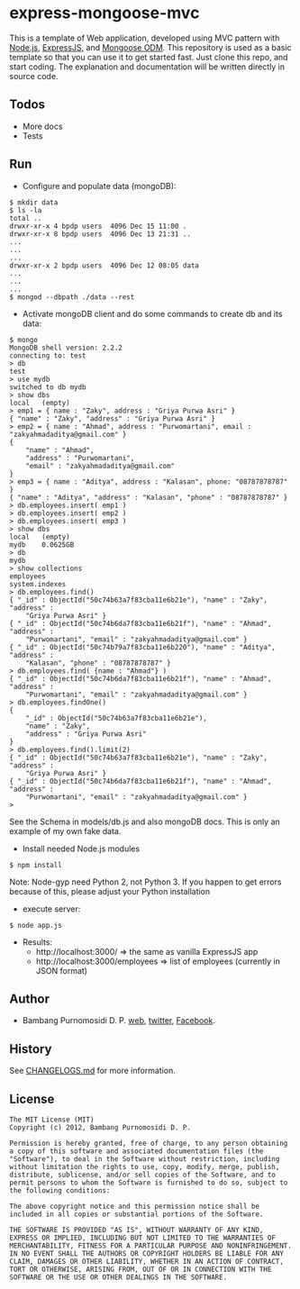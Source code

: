 express-mongoose-mvc
====================

This is a template of Web application, developed using MVC pattern with [Node.js](http://nodejs.org), [ExpressJS](http://expressjs.com), and [Mongoose ODM](http://mongoosejs.com). This repository is used as a basic template so that you can use it to get started fast. Just clone this repo, and start coding. The explanation and documentation will be written directly in source code. 

Todos
-----
* More docs 
* Tests

Run
---

* Configure and populate data (mongoDB):

~~~
$ mkdir data
$ ls -la
total ..
drwxr-xr-x 4 bpdp users  4096 Dec 15 11:00 .
drwxr-xr-x 8 bpdp users  4096 Dec 13 21:31 ..
...
...
...
drwxr-xr-x 2 bpdp users  4096 Dec 12 08:05 data
...
...
...
$ mongod --dbpath ./data --rest
~~~

* Activate mongoDB client and do some commands to create db and its data:

~~~
$ mongo
MongoDB shell version: 2.2.2
connecting to: test
> db
test
> use mydb
switched to db mydb
> show dbs
local	(empty)
> emp1 = { name : "Zaky", address : "Griya Purwa Asri" }
{ "name" : "Zaky", "address" : "Griya Purwa Asri" }
> emp2 = { name : "Ahmad", address : "Purwomartani", email : "zakyahmadaditya@gmail.com" }
{
	"name" : "Ahmad",
	"address" : "Purwomartani",
	"email" : "zakyahmadaditya@gmail.com"
}
> emp3 = { name : "Aditya", address : "Kalasan", phone: "08787878787" }
{ "name" : "Aditya", "address" : "Kalasan", "phone" : "08787878787" }
> db.employees.insert( emp1 )
> db.employees.insert( emp2 )
> db.employees.insert( emp3 )
> show dbs
local	(empty)
mydb	0.0625GB
> db
mydb
> show collections
employees
system.indexes
> db.employees.find()
{ "_id" : ObjectId("50c74b63a7f83cba11e6b21e"), "name" : "Zaky", "address" : 
	"Griya Purwa Asri" }
{ "_id" : ObjectId("50c74b6da7f83cba11e6b21f"), "name" : "Ahmad", "address" : 
	"Purwomartani", "email" : "zakyahmadaditya@gmail.com" }
{ "_id" : ObjectId("50c74b79a7f83cba11e6b220"), "name" : "Aditya", "address" : 
	"Kalasan", "phone" : "08787878787" }
> db.employees.find( {name : "Ahmad"} )
{ "_id" : ObjectId("50c74b6da7f83cba11e6b21f"), "name" : "Ahmad", "address" : 
	"Purwomartani", "email" : "zakyahmadaditya@gmail.com" }
> db.employees.findOne()
{
	"_id" : ObjectId("50c74b63a7f83cba11e6b21e"),
	"name" : "Zaky",
	"address" : "Griya Purwa Asri"
}
> db.employees.find().limit(2)
{ "_id" : ObjectId("50c74b63a7f83cba11e6b21e"), "name" : "Zaky", "address" : 
	"Griya Purwa Asri" }
{ "_id" : ObjectId("50c74b6da7f83cba11e6b21f"), "name" : "Ahmad", "address" : 
	"Purwomartani", "email" : "zakyahmadaditya@gmail.com" }
> 
~~~

See the Schema in models/db.js and also mongoDB docs. This is only an example of my own fake data.

* Install needed Node.js modules

~~~
$ npm install
~~~

Note: 
Node-gyp need Python 2, not Python 3. If you happen to get errors
because of this, please adjust your Python installation

* execute server:

~~~
$ node app.js
~~~

* Results:
	* http://localhost:3000/ => the same as vanilla ExpressJS app
	* http://localhost:3000/employees => list of employees (currently in JSON
format)

Author
------

* Bambang Purnomosidi D. P. [web](http://bpdp.name), [twitter](http://twitter.com/#!/bpdp), [Facebook](http://www.facebook.com/bambangpdp).

History
-------

See [CHANGELOGS.md](CHANGELOGS.md) for more information.


License
-------

~~~
The MIT License (MIT)
Copyright (c) 2012, Bambang Purnomosidi D. P.

Permission is hereby granted, free of charge, to any person obtaining a copy of this software and associated documentation files (the "Software"), to deal in the Software without restriction, including without limitation the rights to use, copy, modify, merge, publish, distribute, sublicense, and/or sell copies of the Software, and to permit persons to whom the Software is furnished to do so, subject to the following conditions:

The above copyright notice and this permission notice shall be included in all copies or substantial portions of the Software.

THE SOFTWARE IS PROVIDED "AS IS", WITHOUT WARRANTY OF ANY KIND, EXPRESS OR IMPLIED, INCLUDING BUT NOT LIMITED TO THE WARRANTIES OF MERCHANTABILITY, FITNESS FOR A PARTICULAR PURPOSE AND NONINFRINGEMENT. IN NO EVENT SHALL THE AUTHORS OR COPYRIGHT HOLDERS BE LIABLE FOR ANY CLAIM, DAMAGES OR OTHER LIABILITY, WHETHER IN AN ACTION OF CONTRACT, TORT OR OTHERWISE, ARISING FROM, OUT OF OR IN CONNECTION WITH THE SOFTWARE OR THE USE OR OTHER DEALINGS IN THE SOFTWARE.
~~~
